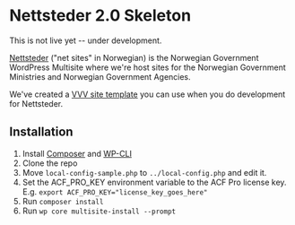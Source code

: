# Nettsteder 2.0 Skeleton

This is not live yet -- under development.

[Nettsteder](http://nettsteder.regjeringen.no) ("net sites" in Norwegian) is the Norwegian Government WordPress Multisite where we're host sites for the Norwegian Government Ministries and Norwegian Government Agencies.

We've created a [VVV site template](https://github.com/dss-web/nettsteder-vvv) you can use when you do development for Nettsteder.

## Installation

1. Install [Composer](https://getcomposer.org) and [WP-CLI](https://wp-cli.org/)
1. Clone the repo
1. Move `local-config-sample.php` to `../local-config.php` and edit it.
1. Set the ACF_PRO_KEY environment variable to the ACF Pro license key. E.g. `export ACF_PRO_KEY="license_key_goes_here"`
1. Run `composer install`
1. Run `wp core multisite-install --prompt`
